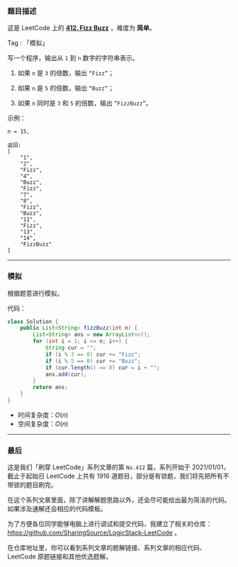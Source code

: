 ### 题目描述

这是 LeetCode 上的 **[412. Fizz Buzz](https://leetcode-cn.com/problems/fizz-buzz/solution/gong-shui-san-xie-jian-dan-mo-ni-ti-by-a-jll0/)** ，难度为 **简单**。

Tag : 「模拟」

写一个程序，输出从 `1` 到 `n` 数字的字符串表示。

1. 如果 `n` 是 `3` 的倍数，输出 `“Fizz”`；

2. 如果 `n` 是 `5` 的倍数，输出 `“Buzz”`；

3. 如果 `n` 同时是 `3` 和 `5` 的倍数，输出 `“FizzBuzz”`。

示例：
```
n = 15,

返回:
[
    "1",
    "2",
    "Fizz",
    "4",
    "Buzz",
    "Fizz",
    "7",
    "8",
    "Fizz",
    "Buzz",
    "11",
    "Fizz",
    "13",
    "14",
    "FizzBuzz"
]
```

---

### 模拟

根据题意进行模拟。

代码：
```java
class Solution {
    public List<String> fizzBuzz(int n) {
        List<String> ans = new ArrayList<>();
        for (int i = 1; i <= n; i++) {
            String cur = "";
            if (i % 3 == 0) cur += "Fizz";
            if (i % 5 == 0) cur += "Buzz";
            if (cur.length() == 0) cur = i + "";
            ans.add(cur);
        }
        return ans;
    }
}
```
* 时间复杂度：$O(n)$
* 空间复杂度：$O(n)$

---

### 最后

这是我们「刷穿 LeetCode」系列文章的第 `No.412` 篇，系列开始于 2021/01/01，截止于起始日 LeetCode 上共有 1916 道题目，部分是有锁题，我们将先把所有不带锁的题目刷完。

在这个系列文章里面，除了讲解解题思路以外，还会尽可能给出最为简洁的代码。如果涉及通解还会相应的代码模板。

为了方便各位同学能够电脑上进行调试和提交代码，我建立了相关的仓库：https://github.com/SharingSource/LogicStack-LeetCode 。

在仓库地址里，你可以看到系列文章的题解链接、系列文章的相应代码、LeetCode 原题链接和其他优选题解。

